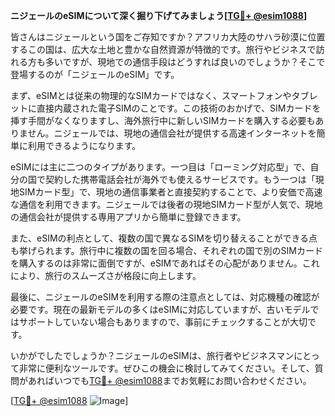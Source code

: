 **ニジェールのeSIMについて深く掘り下げてみましょう[[TG💪+ @esim1088](https://t.me/s/esim1088)]**

皆さんはニジェールという国をご存知ですか？アフリカ大陸のサハラ砂漠に位置するこの国は、広大な土地と豊かな自然資源が特徴的です。旅行やビジネスで訪れる方も多いですが、現地での通信手段はどうすれば良いのでしょうか？そこで登場するのが「ニジェールのeSIM」です。

まず、eSIMとは従来の物理的なSIMカードではなく、スマートフォンやタブレットに直接内蔵された電子SIMのことです。この技術のおかげで、SIMカードを挿す手間がなくなりますし、海外旅行中に新しいSIMカードを購入する必要もありません。ニジェールでは、現地の通信会社が提供する高速インターネットを簡単に利用できるようになります。

eSIMには主に二つのタイプがあります。一つ目は「ローミング対応型」で、自分の国で契約した携帯電話会社が海外でも使えるサービスです。もう一つは「現地SIMカード型」で、現地の通信事業者と直接契約することで、より安価で高速な通信を利用できます。ニジェールでは後者の現地SIMカード型が人気で、現地の通信会社が提供する専用アプリから簡単に登録できます。

また、eSIMの利点として、複数の国で異なるSIMを切り替えることができる点も挙げられます。旅行中に複数の国を回る場合、それぞれの国で別のSIMカードを購入するのは非常に面倒ですが、eSIMであればその心配がありません。これにより、旅行のスムーズさが格段に向上します。

最後に、ニジェールのeSIMを利用する際の注意点としては、対応機種の確認が必要です。現在の最新モデルの多くはeSIMに対応していますが、古いモデルではサポートしていない場合もありますので、事前にチェックすることが大切です。

いかがでしたでしょうか？ニジェールのeSIMは、旅行者やビジネスマンにとって非常に便利なツールです。ぜひこの機会に検討してみてください。そして、質問があればいつでも[TG💪+ @esim1088](https://t.me/s/esim1088)までお気軽にお問い合わせください。

[[TG💪+ @esim1088](https://t.me/s/esim1088) ![Image](https://i.postimg.cc/Y0z9fWf4/image.png)]